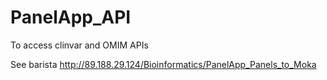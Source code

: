 # PanelApp_API
To access clinvar and OMIM APIs

See barista http://89.188.29.124/Bioinformatics/PanelApp_Panels_to_Moka
